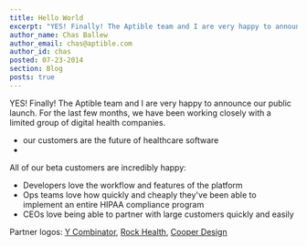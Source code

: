 ```yaml
---
title: Hello World
excerpt: "YES! Finally! The Aptible team and I are very happy to announce our public launch."
author_name: Chas Ballew
author_email: chas@aptible.com
author_id: chas
posted: 07-23-2014
section: Blog
posts: true
---
```


YES! Finally! The Aptible team and I are very happy to announce our public launch. For the last few months, we have been working closely with a limited group of digital health companies.

- our customers are the future of healthcare software
-



All of our beta customers are incredibly happy:
- Developers love the workflow and features of the platform
- Ops teams love how quickly and cheaply they've been able to implement an entire HIPAA compliance program
- CEOs love being able to partner with large customers quickly and easily

Partner logos: [Y Combinator](http://www.ycombinator.com/), [Rock Health](http://rockhealth.com/), [Cooper Design](http://www.cooper.com/)
